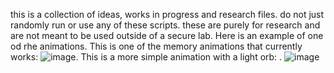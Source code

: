this is a collection of ideas, works in progress and research files. do not just randomly run or use any of these scripts. these are purely for research and are not meant to be used outside of a secure lab. Here is an example of one od rhe animations. This is one of the memory animations that currently works: ![image](https://github.com/JasonGardner-code/BrowserExperiments/assets/51766718/a36b40af-02da-4560-9840-03d985bac817). This is a more simple animation with a light orb: . ![image](https://github.com/JasonGardner-code/BrowserExperiments/assets/51766718/0d07b3bb-a38a-452d-a457-45d6ab2dcf67)
 
